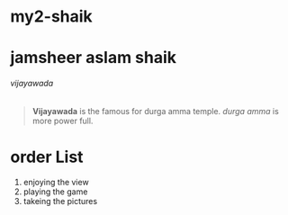 # my2-shaik
# jamsheer aslam shaik
###### vijayawada
>**Vijayawada** is the famous for durga amma temple.
>*durga amma* is more power full.

# order List
1. enjoying the view
2. playing the game
3. takeing the pictures


